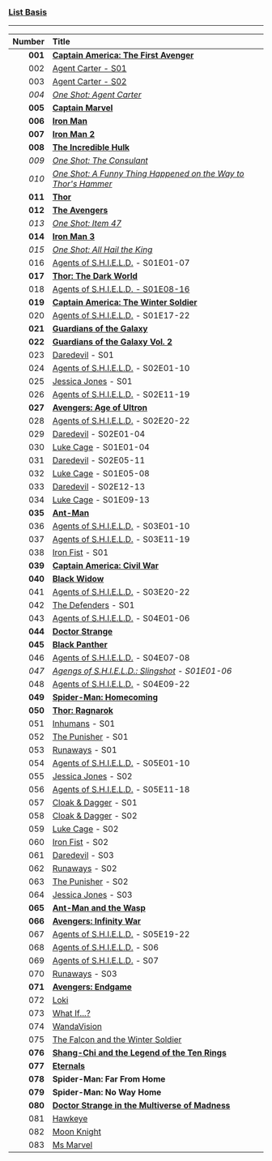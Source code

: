 ### [List Basis](https://www.digitalspy.com/movies/a825774/marvel-cinematic-universe-in-chronological-order/)

---
 
|  Number | Title                                                                                                                                                                     |
|--------:|:--------------------------------------------------------------------------------------------------------------------------------------------------------------------------|
| **001** | **[Captain America: The First Avenger](https://www.disneyplus.com/de-de/movies/marvel-studios-captain-america-the-first-avenger/6xvB6xZ4r95O)**                           |
|     002 | [Agent Carter - S01](https://www.disneyplus.com/de-de/series/agent-carter/3rh3uclvsNsT)                                                                                   |
|     003 | [Agent Carter - S02](https://www.disneyplus.com/de-de/series/agent-carter/3rh3uclvsNsT)                                                                                   |
|   *004* | *[One Shot: Agent Carter](https://www.disneyplus.com/de-de/movies/marvel-one-shot-agent-carter/145iOeTd8HRl)*                                                             |
| **005** | **[Captain Marvel](https://www.disneyplus.com/de-de/movies/marvel-studios-captain-marvel/38xJGlLAQy9a)**                                                                  |
| **006** | **[Iron Man](https://www.disneyplus.com/de-de/movies/marvel-studios-iron-man/6aM2a8mZATiu)**                                                                              |
| **007** | **[Iron Man 2](https://www.disneyplus.com/de-de/movies/marvel-studios-iron-man-2/lXjCr9QmGGQJ)**                                                                          |
| **008** | **[The Incredible Hulk](https://www.netflix.com/watch/70087537)**                                                                                                         |
|   *009* | *[One Shot: The Consulant](https://www.disneyplus.com/de-de/movies/marvel-one-shot-the-consultant/1WaSRiVFzc4h)*                                                          |
|   *010* | *[One Shot: A Funny Thing Happened on the Way to Thor's Hammer](https://www.disneyplus.com/de-de/movies/etwas-lustiges-geschah-auf-dem-weg-zu-thors-hammer/7ifvmOpKYujC)* |
| **011** | **[Thor](https://www.disneyplus.com/de-de/movies/marvel-studios-thor/1p4vdKzTuhzr)**                                                                                      |
| **012** | **[The Avengers](https://www.disneyplus.com/de-de/movies/marvel-studios-the-avengers/2h6PcHFDbsPy)**                                                                      |
|   *013* | *[One Shot: Item 47](https://www.disneyplus.com/de-de/movies/marvel-one-shot-item-47/252wvHakYgOR)*                                                                       |
| **014** | **[Iron Man 3](https://www.disneyplus.com/de-de/movies/marvel-studios-iron-man-3/3s4Ihq7P2c6e)**                                                                          |
|   *015* | *[One Shot: All Hail the King](https://www.disneyplus.com/de-de/movies/marvel-one-shot-der-mandarin/6rOlKvPhvlh4)*                                                        |
|     016 | [Agents of S.H.I.E.L.D.](https://www.disneyplus.com/de-de/series/agents-of-shield/2UT4VQrwpVgi) - S01E01-07                                                               |
| **017** | **[Thor: The Dark World](https://www.disneyplus.com/de-de/movies/marvel-studios-thor-the-dark-kingdom/ZHk7aM5xTbW7)**                                                     |
|     018 | [Agents of S.H.I.E.L.D. - S01E08-16](https://www.disneyplus.com/de-de/series/agents-of-shield/2UT4VQrwpVgi)                                                               |
| **019** | **[Captain America: The Winter Soldier](https://www.disneyplus.com/de-de/movies/marvel-studios-the-return-of-the-first-avenger/TVme5whcowSy)**                            |
|     020 | [Agents of S.H.I.E.L.D.](https://www.disneyplus.com/de-de/series/agents-of-shield/2UT4VQrwpVgi) - S01E17-22                                                               |
| **021** | **[Guardians of the Galaxy](https://www.disneyplus.com/de-de/movies/geheimakte-guardians-kurzfilme/1S4WM9h3KRR6)**                                                        |
| **022** | **[Guardians of the Galaxy Vol. 2](https://www.disneyplus.com/de-de/movies/marvel-studios-guardians-of-the-galaxy-vol-2/ZdRX4mMbp1gM)**                                   |
|     023 | [Daredevil](https://www.disneyplus.com/de-de/series/daredevil/5jKSWL7ZMg50) - S01                                                                                         |
|     024 | [Agents of S.H.I.E.L.D.](https://www.disneyplus.com/de-de/series/agents-of-shield/2UT4VQrwpVgi) - S02E01-10                                                               |
|     025 | [Jessica Jones](https://www.disneyplus.com/de-de/series/jessica-jones/4LX4rNmINp5y) - S01                                                                                 |
|     026 | [Agents of S.H.I.E.L.D.](https://www.disneyplus.com/de-de/series/agents-of-shield/2UT4VQrwpVgi) - S02E11-19                                                               |
| **027** | **[Avengers: Age of Ultron](https://www.disneyplus.com/de-de/movies/marvel-studios-avengers-age-of-ultron/76IUxY0rNHzt)**                                                 |
|     028 | [Agents of S.H.I.E.L.D.](https://www.disneyplus.com/de-de/series/agents-of-shield/2UT4VQrwpVgi) - S02E20-22                                                               |
|     029 | [Daredevil](https://www.disneyplus.com/de-de/series/daredevil/5jKSWL7ZMg50) - S02E01-04                                                                                   |
|     030 | [Luke Cage](https://www.disneyplus.com/de-de/series/luke-cage/1L458elR85KN) - S01E01-04                                                                                   |
|     031 | [Daredevil](https://www.disneyplus.com/de-de/series/daredevil/5jKSWL7ZMg50) - S02E05-11                                                                                   |
|     032 | [Luke Cage](https://www.disneyplus.com/de-de/series/luke-cage/1L458elR85KN) - S01E05-08                                                                                   |
|     033 | [Daredevil](https://www.disneyplus.com/de-de/series/daredevil/5jKSWL7ZMg50) - S02E12-13                                                                                   |
|     034 | [Luke Cage](https://www.disneyplus.com/de-de/series/luke-cage/1L458elR85KN) - S01E09-13                                                                                   |
| **035** | **[Ant-Man](https://www.disneyplus.com/de-de/movies/marvel-studios-ant-man/5c92KVf1zgUX)**                                                                                |
|     036 | [Agents of S.H.I.E.L.D.](https://www.disneyplus.com/de-de/series/agents-of-shield/2UT4VQrwpVgi) - S03E01-10                                                               |
|     037 | [Agents of S.H.I.E.L.D.](https://www.disneyplus.com/de-de/series/agents-of-shield/2UT4VQrwpVgi) - S03E11-19                                                               |
|     038 | [Iron Fist](https://www.disneyplus.com/de-de/series/iron-fist/24YlE6bSZy6E) - S01                                                                                         |
| **039** | **[Captain America: Civil War](https://www.disneyplus.com/de-de/movies/marvel-studios-the-first-avenger-civil-war/4ovfyKnnIBCg)**                                         |
| **040** | **[Black Widow](https://www.disneyplus.com/de-de/movies/black-widow/3VfTap90rwZC)**                                                                                       |
|     041 | [Agents of S.H.I.E.L.D.](https://www.disneyplus.com/de-de/series/agents-of-shield/2UT4VQrwpVgi) - S03E20-22                                                               |
|     042 | [The Defenders](https://www.disneyplus.com/de-de/series/the-defenders/1vLuQyD9nTYk) - S01                                                                                 |
|     043 | [Agents of S.H.I.E.L.D.](https://www.disneyplus.com/de-de/series/agents-of-shield/2UT4VQrwpVgi) - S04E01-06                                                               |
| **044** | **[Doctor Strange](https://www.disneyplus.com/de-de/movies/marvel-studios-doctor-strange/4GgMJ1aHKHA2)**                                                                  |
| **045** | **[Black Panther](https://www.disneyplus.com/de-de/movies/marvel-studios-black-panther/1GuXuYPj99Ke)**                                                                    |
|     046 | [Agents of S.H.I.E.L.D.](https://www.disneyplus.com/de-de/series/agents-of-shield/2UT4VQrwpVgi) - S04E07-08                                                               |
|   *047* | *[Agengs of S.H.I.E.L.D.: Slingshot](https://www.marvel.com/slingshot)  - S01E01-06*                                                                                      |
|     048 | [Agents of S.H.I.E.L.D.](https://www.disneyplus.com/de-de/series/agents-of-shield/2UT4VQrwpVgi) - S04E09-22                                                               |
| **049** | **[Spider-Man: Homecoming](https://www.netflix.com/watch/80166369)**                                                                                                      |
| **050** | **[Thor: Ragnarok](https://www.disneyplus.com/de-de/movies/marvel-studios-thor-tag-der-entscheidung/3XqAT8UV8ojS)**                                                       |
|     051 | [Inhumans](https://www.disneyplus.com/de-de/series/inhumans/6VZXWp9jaYsT) - S01                                                                                           |
|     052 | [The Punisher](https://www.disneyplus.com/de-de/series/the-punisher/6JOZHgU6cBS3) - S01                                                                                   |
|     053 | [Runaways](https://www.disneyplus.com/de-de/series/runaways/FrnyN9YoJj46) - S01                                                                                           |
|     054 | [Agents of S.H.I.E.L.D.](https://www.disneyplus.com/de-de/series/agents-of-shield/2UT4VQrwpVgi) - S05E01-10                                                               |
|     055 | [Jessica Jones](https://www.disneyplus.com/de-de/series/jessica-jones/4LX4rNmINp5y) - S02                                                                                 |
|     056 | [Agents of S.H.I.E.L.D.](https://www.disneyplus.com/de-de/series/agents-of-shield/2UT4VQrwpVgi) - S05E11-18                                                               |
|     057 | [Cloak & Dagger](https://www.disneyplus.com/series/cloak-dagger/4mUMHeti2YCc) - S01                                                                                       |
|     058 | [Cloak & Dagger](https://www.disneyplus.com/series/cloak-dagger/4mUMHeti2YCc) - S02                                                                                       |
|     059 | [Luke Cage](https://www.disneyplus.com/de-de/series/luke-cage/1L458elR85KN) - S02                                                                                         |
|     060 | [Iron Fist](https://www.disneyplus.com/de-de/series/iron-fist/24YlE6bSZy6E) - S02                                                                                         |
|     061 | [Daredevil](https://www.disneyplus.com/de-de/series/daredevil/5jKSWL7ZMg50) - S03                                                                                         |
|     062 | [Runaways](https://www.disneyplus.com/de-de/series/runaways/FrnyN9YoJj46) - S02                                                                                           |
|     063 | [The Punisher](https://www.disneyplus.com/de-de/series/the-punisher/6JOZHgU6cBS3) - S02                                                                                   |
|     064 | [Jessica Jones](https://www.disneyplus.com/de-de/series/jessica-jones/4LX4rNmINp5y) - S03                                                                                 |
| **065** | **[Ant-Man and the Wasp](https://www.disneyplus.com/de-de/movies/marvel-studios-ant-man-and-the-wasp/5D7wkVHmlCKU)**                                                      |
| **066** | **[Avengers: Infinity War](https://www.disneyplus.com/de-de/movies/marvel-studios-avengers-infinity-war/1WEuZ7H6y39v)**                                                   |
|     067 | [Agents of S.H.I.E.L.D.](https://www.disneyplus.com/de-de/series/agents-of-shield/2UT4VQrwpVgi) - S05E19-22                                                               |
|     068 | [Agents of S.H.I.E.L.D.](https://www.disneyplus.com/de-de/series/agents-of-shield/2UT4VQrwpVgi) - S06                                                                     |
|     069 | [Agents of S.H.I.E.L.D.](https://www.disneyplus.com/de-de/series/agents-of-shield/2UT4VQrwpVgi) - S07                                                                     |
|     070 | [Runaways](https://www.disneyplus.com/de-de/series/runaways/FrnyN9YoJj46) - S03                                                                                           |
| **071** | **[Avengers: Endgame](https://www.disneyplus.com/de-de/movies/avengers-endgame/aRbVJUb2h2Rf)**                                                                            |
|     072 | [Loki](https://www.disneyplus.com/de-de/series/loki/6pARMvILBGzF)                                                                                                         |
|     073 | [What If...?](https://www.disneyplus.com/de-de/series/what-if/7672ZVj1ZxU9)                                                                                               |
|     074 | [WandaVision](https://www.disneyplus.com/de-de/series/wandavision/4SrN28ZjDLwH)                                                                                           |
|     075 | [The Falcon and the Winter Soldier](https://www.disneyplus.com/de-de/series/the-falcon-and-the-winter-soldier/4gglDBMx8icA)                                               |
| **076** | **[Shang-Chi and the Legend of the Ten Rings](https://www.disneyplus.com/de-de/movies/shang-chi-and-the-legend-of-the-ten-rings/5GyV9sf9Y041)**                           |
| **077** | **[Eternals](https://www.disneyplus.com/de-de/movies/eternals/5cmhJAtkt6Jk)**                                                                                             |
| **078** | **Spider-Man: Far From Home**                                                                                                                                             |
| **079** | **Spider-Man: No Way Home**                                                                                                                                               |
| **080** | **[Doctor Strange in the Multiverse of Madness](https://www.disneyplus.com/de-de/movies/doctor-strange-in-the-multiverse-of-madness/27EiqSW4jIyH)**                       |
|     081 | [Hawkeye](https://www.disneyplus.com/de-de/series/hawkeye/11Zy8m9Dkj5l)                                                                                                   |
|     082 | [Moon Knight](https://www.disneyplus.com/de-de/series/moon-knight/4S3oOF1knocS)                                                                                           |
|     083 | [Ms Marvel](https://www.disneyplus.com/de-de/series/ms-marvel/45BsikoMcOOo)                                                                                               |
